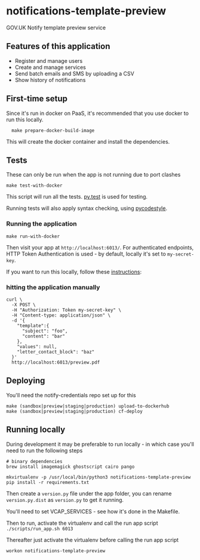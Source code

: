 # notifications-template-preview

GOV.UK Notify template preview service

## Features of this application

 - Register and manage users
 - Create and manage services
 - Send batch emails and SMS by uploading a CSV
 - Show history of notifications

## First-time setup

Since it's run in docker on PaaS, it's recommended that you use docker to run this locally.

```shell
  make prepare-docker-build-image
```

This will create the docker container and install the dependencies.

## Tests

These can only be run when the app is not running due to port clashes

```shell
make test-with-docker
```

This script will run all the tests. [py.test](http://pytest.org/latest/) is used for testing.

Running tests will also apply syntax checking, using [pycodestyle](https://pypi.python.org/pypi/pycodestyle).


### Running the application


```shell
make run-with-docker
```


Then visit your app at `http://localhost:6013/`. For authenticated endpoints, HTTP Token Authentication is used - by default, locally it's set to `my-secret-key`.

If you want to run this locally, follow these <a href='#running-locally'>instructions</a>:

### hitting the application manually
```shell
curl \
  -X POST \
  -H "Authorization: Token my-secret-key" \
  -H "Content-type: application/json" \
  -d '{
    "template":{
      "subject": "foo",
      "content": "bar"
    },
    "values": null,
    "letter_contact_block": "baz"
  }'
  http://localhost:6013/preview.pdf
```

## Deploying

You'll need the notify-credentials repo set up for this

```shell
make (sandbox|preview|staging|production) upload-to-dockerhub
make (sandbox|preview|staging|production) cf-deploy
```

## Running locally

During development it may be preferable to run locally - in which case you'll need to run the following steps

```shell
# binary dependencies
brew install imagemagick ghostscript cairo pango

mkvirtualenv -p /usr/local/bin/python3 notifications-template-preview
pip install -r requirements.txt
```

Then create a `version.py` file under the app folder, you can rename `version.py.dist` as `version.py` to get it running.

You'll need to set VCAP_SERVICES - see how it's done in the Makefile.

Then to run, activate the virtualenv and call the run app script `./scripts/run_app.sh 6013`

Thereafter just activate the virtualenv before calling the run app script 
```
workon notifications-template-preview
```
